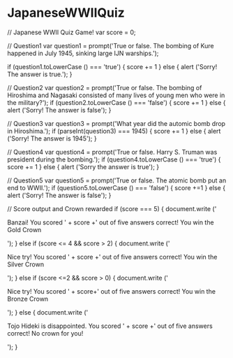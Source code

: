 # JapaneseWWIIQuiz
// Japanese WWII Quiz Game!
var score = 0;

// Question1
var question1 = prompt('True or false. The bombing of Kure happened in July 1945, sinking large IJN warships.');

if (question1.toLowerCase () === 'true') {
  score += 1
} else {
  alert ('Sorry! The answer is true.');
}

// Question2
var question2 = prompt('True or false. The bombing of Hiroshima and Nagasaki consisted of many lives of young men who were in the military?');
if (question2.toLowerCase () === 'false') {
  score += 1
} else {
  alert ('Sorry! The answer is false');
}

// Question3
var question3 = prompt('What year did the automic bomb drop in Hiroshima.');
if (parseInt(question3) === 1945) {
  score += 1
} else {
  alert ('Sorry! The answer is 1945');
}

// Question4
var question4 = prompt('True or false. Harry S. Truman was president during the bombing.');
if (question4.toLowerCase () === 'true') {
  score += 1
} else {
  alert ('Sorry the answer is true');
}

// Question5
var question5 = prompt('True or false. The atomic bomb put an end to WWII.');
if (question5.toLowerCase () === 'false') {
  score +=1
} else {
  alert ('Sorry! The answer is false');
}

// Score output and Crown rewarded
if (score === 5) {
document.write ('<p> Banzai! You scored ' + score +' out of five answers correct! You win the Gold Crown</p>');
} else if (score <= 4 && score > 2) {
  document.write ('<p> Nice try! You scored ' + score +' out of five answers correct! You win the Silver Crown</p>');
} else if (score <=2 && score > 0) {
  document.write ('<p> Nice try! You scored ' + score+' out of five answers correct! You win the Bronze Crown</p>');
} else {
  document.write ('<p>Tojo Hideki is disappointed. You scored ' + score +' out of five answers correct! No crown for you!</p>');
}
